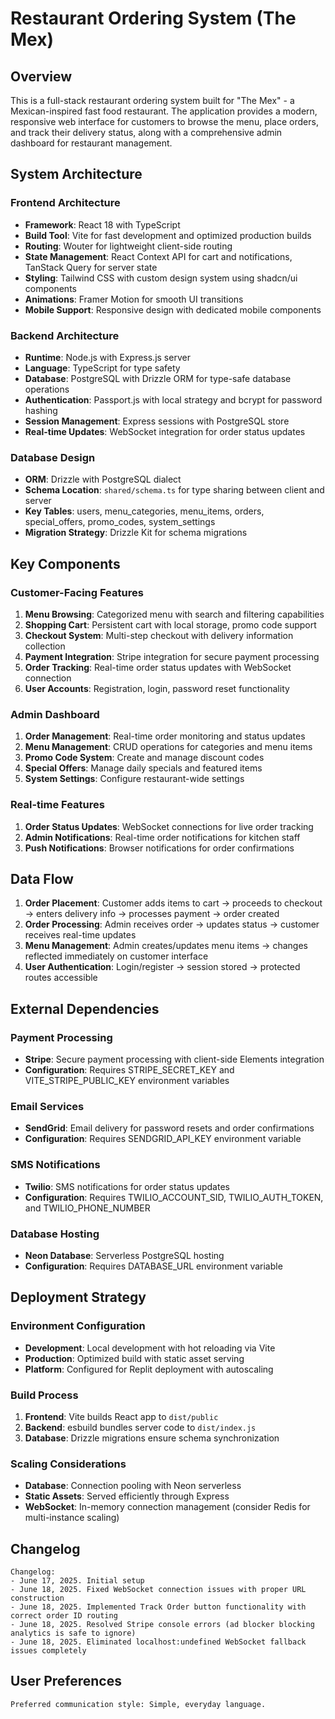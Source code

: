 # Restaurant Ordering System (The Mex)

## Overview

This is a full-stack restaurant ordering system built for "The Mex" - a Mexican-inspired fast food restaurant. The application provides a modern, responsive web interface for customers to browse the menu, place orders, and track their delivery status, along with a comprehensive admin dashboard for restaurant management.

## System Architecture

### Frontend Architecture
- **Framework**: React 18 with TypeScript
- **Build Tool**: Vite for fast development and optimized production builds
- **Routing**: Wouter for lightweight client-side routing
- **State Management**: React Context API for cart and notifications, TanStack Query for server state
- **Styling**: Tailwind CSS with custom design system using shadcn/ui components
- **Animations**: Framer Motion for smooth UI transitions
- **Mobile Support**: Responsive design with dedicated mobile components

### Backend Architecture
- **Runtime**: Node.js with Express.js server
- **Language**: TypeScript for type safety
- **Database**: PostgreSQL with Drizzle ORM for type-safe database operations
- **Authentication**: Passport.js with local strategy and bcrypt for password hashing
- **Session Management**: Express sessions with PostgreSQL store
- **Real-time Updates**: WebSocket integration for order status updates

### Database Design
- **ORM**: Drizzle with PostgreSQL dialect
- **Schema Location**: `shared/schema.ts` for type sharing between client and server
- **Key Tables**: users, menu_categories, menu_items, orders, special_offers, promo_codes, system_settings
- **Migration Strategy**: Drizzle Kit for schema migrations

## Key Components

### Customer-Facing Features
1. **Menu Browsing**: Categorized menu with search and filtering capabilities
2. **Shopping Cart**: Persistent cart with local storage, promo code support
3. **Checkout System**: Multi-step checkout with delivery information collection
4. **Payment Integration**: Stripe integration for secure payment processing
5. **Order Tracking**: Real-time order status updates with WebSocket connection
6. **User Accounts**: Registration, login, password reset functionality

### Admin Dashboard
1. **Order Management**: Real-time order monitoring and status updates
2. **Menu Management**: CRUD operations for categories and menu items
3. **Promo Code System**: Create and manage discount codes
4. **Special Offers**: Manage daily specials and featured items
5. **System Settings**: Configure restaurant-wide settings

### Real-time Features
1. **Order Status Updates**: WebSocket connections for live order tracking
2. **Admin Notifications**: Real-time order notifications for kitchen staff
3. **Push Notifications**: Browser notifications for order confirmations

## Data Flow

1. **Order Placement**: Customer adds items to cart → proceeds to checkout → enters delivery info → processes payment → order created
2. **Order Processing**: Admin receives order → updates status → customer receives real-time updates
3. **Menu Management**: Admin creates/updates menu items → changes reflected immediately on customer interface
4. **User Authentication**: Login/register → session stored → protected routes accessible

## External Dependencies

### Payment Processing
- **Stripe**: Secure payment processing with client-side Elements integration
- **Configuration**: Requires STRIPE_SECRET_KEY and VITE_STRIPE_PUBLIC_KEY environment variables

### Email Services
- **SendGrid**: Email delivery for password resets and order confirmations
- **Configuration**: Requires SENDGRID_API_KEY environment variable

### SMS Notifications
- **Twilio**: SMS notifications for order status updates
- **Configuration**: Requires TWILIO_ACCOUNT_SID, TWILIO_AUTH_TOKEN, and TWILIO_PHONE_NUMBER

### Database Hosting
- **Neon Database**: Serverless PostgreSQL hosting
- **Configuration**: Requires DATABASE_URL environment variable

## Deployment Strategy

### Environment Configuration
- **Development**: Local development with hot reloading via Vite
- **Production**: Optimized build with static asset serving
- **Platform**: Configured for Replit deployment with autoscaling

### Build Process
1. **Frontend**: Vite builds React app to `dist/public`
2. **Backend**: esbuild bundles server code to `dist/index.js`
3. **Database**: Drizzle migrations ensure schema synchronization

### Scaling Considerations
- **Database**: Connection pooling with Neon serverless
- **Static Assets**: Served efficiently through Express
- **WebSocket**: In-memory connection management (consider Redis for multi-instance scaling)

## Changelog

```
Changelog:
- June 17, 2025. Initial setup
- June 18, 2025. Fixed WebSocket connection issues with proper URL construction
- June 18, 2025. Implemented Track Order button functionality with correct order ID routing
- June 18, 2025. Resolved Stripe console errors (ad blocker blocking analytics is safe to ignore)
- June 18, 2025. Eliminated localhost:undefined WebSocket fallback issues completely
```

## User Preferences

```
Preferred communication style: Simple, everyday language.
```